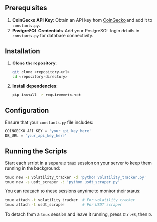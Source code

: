 ## Prerequisites

1. **CoinGecko API Key**: Obtain an API key from [CoinGecko](https://www.coingecko.com/en/api) and add it to `constants.py`.
2. **PostgreSQL Credentials**: Add your PostgreSQL login details in `constants.py` for database connectivity.

## Installation

1. **Clone the repository**:

    ```bash
    git clone <repository-url>
    cd <repository-directory>
    ```

2. **Install dependencies**:

    ```bash
    pip install -r requirements.txt
    ```

## Configuration

Ensure that your `constants.py` file includes:

```python
COINGECKO_API_KEY = 'your_api_key_here'
DB_URL = 'your_api_key_here'
```

## Running the Scripts

Start each script in a separate `tmux` session on your server to keep them running in the background:

```bash
tmux new -s volatility_tracker -d 'python volatility_tracker.py'
tmux new -s usdt_scraper -d 'python usdt_scraper.py'
```

You can reattach to these sessions anytime to monitor their status:
```bash
tmux attach -t volatility_tracker  # For volatility tracker
tmux attach -t usdt_scraper        # For USDT scraper
```

To detach from a `tmux` session and leave it running, press `Ctrl+B`, then `D`.
